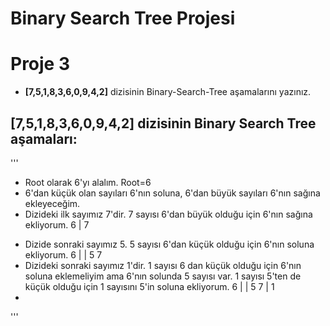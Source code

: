 # Binary Search Tree Projesi

# Proje 3

* **[7,5,1,8,3,6,0,9,4,2]** dizisinin Binary-Search-Tree aşamalarını yazınız.
## **[7,5,1,8,3,6,0,9,4,2]** dizisinin Binary Search Tree aşamaları:
'''
- Root olarak 6'yı alalım.
  Root=6
- 6'dan küçük olan sayıları 6'nın soluna, 6'dan büyük sayıları 6'nın sağına ekleyeceğim.
- Dizideki ilk sayımız 7'dir. 7 sayısı 6'dan büyük olduğu için 6'nın sağına ekliyorum.
          6
            |
              7       
* Dizide sonraki sayımız 5. 5 sayısı 6'dan küçük olduğu için 6'nın soluna ekliyorum.
     6
   |   |
 5       7
* Dizideki sonraki sayımız 1'dir. 1 sayısı 6 dan küçük olduğu için 6'nın soluna eklemeliyim ama 6'nın solunda 5 sayısı var. 1 sayısı 5'ten de küçük olduğu için 1 sayısını 5'in soluna ekliyorum.
        6
      |   |
    5       7
   | 
  1 
*
'''